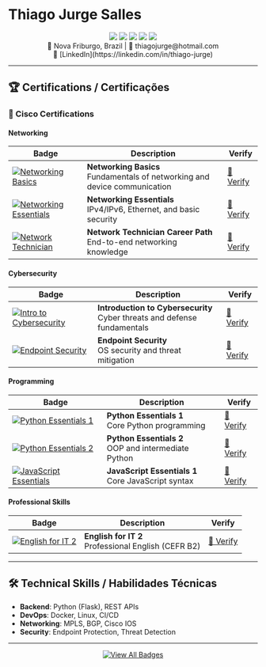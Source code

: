 # Thiago Jurge Salles 

<div align="center">
  <img src="https://img.shields.io/badge/Python-3776AB?style=for-the-badge&logo=python&logoColor=white" />
  <img src="https://img.shields.io/badge/Flask-000000?style=for-the-badge&logo=flask&logoColor=white" />
  <img src="https://img.shields.io/badge/Docker-2496ED?style=for-the-badge&logo=docker&logoColor=white" />
  <img src="https://img.shields.io/badge/PostgreSQL-4169E1?style=for-the-badge&logo=postgresql&logoColor=white" />
  <img src="https://img.shields.io/badge/Cisco-1BA0D7?style=for-the-badge&logo=cisco&logoColor=white" />
</div>

<div align="center">
  📍 Nova Friburgo, Brazil | 📧 thiagojurge@hotmail.com<br>
  🔗 [LinkedIn](https://linkedin.com/in/thiago-jurge)
</div>

---

## 🏆 Certifications / Certificações

### 🔹 Cisco Certifications

#### Networking
| Badge | Description | Verify |
|-------|-------------|--------|
| [![Networking Basics](https://images.credly.com/size/100x100/images/00634f82-b07f-4bbd-a6bb-53de397fc3a6/image.png)](https://www.credly.com/badges/4771df28-276c-4f85-8a87-99450eae6bb8) | **Networking Basics**<br>Fundamentals of networking and device communication | [🔗 Verify](https://www.credly.com/badges/4771df28-276c-4f85-8a87-99450eae6bb8) |
| [![Networking Essentials](https://images.credly.com/size/100x100/images/d7f73336-9adb-4833-a602-761837a33ba3/NetworkingEssentials-01.png)](https://www.credly.com/badges/898ebd01-94b5-49c7-b67e-5df44102bf08) | **Networking Essentials**<br>IPv4/IPv6, Ethernet, and basic security | [🔗 Verify](https://www.credly.com/badges/898ebd01-94b5-49c7-b67e-5df44102bf08) |
| [![Network Technician](https://images.credly.com/size/100x100/images/978f88dc-c247-4093-9d39-6efac3651297/image.png)](https://www.credly.com/badges/3c88670b-7e87-4fc5-b76e-b0b33335d8b0) | **Network Technician Career Path**<br>End-to-end networking knowledge | [🔗 Verify](https://www.credly.com/badges/3c88670b-7e87-4fc5-b76e-b0b33335d8b0) |

#### Cybersecurity
| Badge | Description | Verify |
|-------|-------------|--------|
| [![Intro to Cybersecurity](https://images.credly.com/size/100x100/images/af8c6b4e-fc31-47c4-8dcb-eb7a2065dc5b/I2CS__1_.png)](https://www.credly.com/badges/0d9090e3-6def-4b60-b908-23583d6168bf) | **Introduction to Cybersecurity**<br>Cyber threats and defense fundamentals | [🔗 Verify](https://www.credly.com/badges/0d9090e3-6def-4b60-b908-23583d6168bf) |
| [![Endpoint Security](https://images.credly.com/size/100x100/images/0ca5f542-fb5e-4a22-9b7a-c1a1ce4c3db7/EndpointSecurity.png)](https://www.credly.com/badges/cc1e56ac-2fae-4efa-9e31-60e83cfdf5c4) | **Endpoint Security**<br>OS security and threat mitigation | [🔗 Verify](https://www.credly.com/badges/cc1e56ac-2fae-4efa-9e31-60e83cfdf5c4) |

#### Programming
| Badge | Description | Verify |
|-------|-------------|--------|
| [![Python Essentials 1](https://images.credly.com/size/100x100/images/68c0b94d-f6ac-40b1-a0e0-921439eb092e/image.png)](https://www.credly.com/badges/542f7c30-1d3d-4bc1-aff2-045f7225f715) | **Python Essentials 1**<br>Core Python programming | [🔗 Verify](https://www.credly.com/badges/542f7c30-1d3d-4bc1-aff2-045f7225f715) |
| [![Python Essentials 2](https://images.credly.com/size/100x100/images/3f802526-7274-4230-91ab-f6d1a35340e6/image.png)](https://www.credly.com/badges/8ad76c83-763b-4b92-90dc-23b016ee3794) | **Python Essentials 2**<br>OOP and intermediate Python | [🔗 Verify](https://www.credly.com/badges/8ad76c83-763b-4b92-90dc-23b016ee3794) |
| [![JavaScript Essentials](https://images.credly.com/size/100x100/images/b93bf373-3da6-4ada-9879-a0c39d6a11f8/image.png)](https://www.credly.com/badges/3db8d0a8-bab6-40a7-9b6b-2cb7f6b875e2) | **JavaScript Essentials 1**<br>Core JavaScript syntax | [🔗 Verify](https://www.credly.com/badges/3db8d0a8-bab6-40a7-9b6b-2cb7f6b875e2) |

#### Professional Skills
| Badge | Description | Verify |
|-------|-------------|--------|
| [![English for IT 2](https://images.credly.com/size/100x100/images/ca317486-3494-488b-b2a7-b49270d98f21/image.png)](https://www.credly.com/badges/e0b50531-fab0-4626-acd6-ad9bc031676d) | **English for IT 2**<br>Professional English (CEFR B2) | [🔗 Verify](https://www.credly.com/badges/e0b50531-fab0-4626-acd6-ad9bc031676d) |

---

## 🛠️ Technical Skills / Habilidades Técnicas
- **Backend**: Python (Flask), REST APIs
- **DevOps**: Docker, Linux, CI/CD
- **Networking**: MPLS, BGP, Cisco IOS
- **Security**: Endpoint Protection, Threat Detection

---

<div align="center">
  <a href="https://www.credly.com/users/thiago-jurge/badges">
    <img src="https://img.shields.io/badge/View_All_Credly_Badges-1BA0D7?style=for-the-badge&logo=cisco&logoColor=white" alt="View All Badges">
  </a>
</div>
